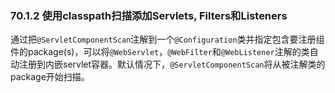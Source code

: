 ### 70.1.2 使用classpath扫描添加Servlets, Filters和Listeners

通过把`@ServletComponentScan`注解到一个`@Configuration`类并指定包含要注册组件的package(s)，可以将`@WebServlet`，`@WebFilter`和`@WebListener`注解的类自动注册到内嵌servlet容器。默认情况下，`@ServletComponentScan`将从被注解类的package开始扫描。
